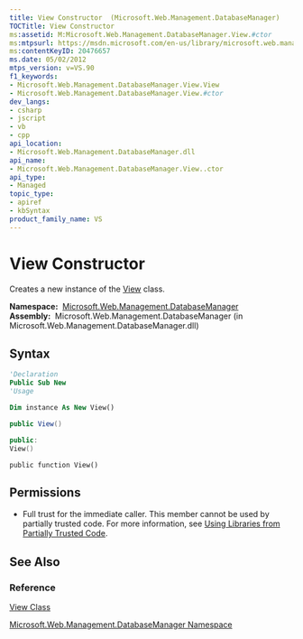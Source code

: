 ```yaml
---
title: View Constructor  (Microsoft.Web.Management.DatabaseManager)
TOCTitle: View Constructor
ms:assetid: M:Microsoft.Web.Management.DatabaseManager.View.#ctor
ms:mtpsurl: https://msdn.microsoft.com/en-us/library/microsoft.web.management.databasemanager.view.view(v=VS.90)
ms:contentKeyID: 20476657
ms.date: 05/02/2012
mtps_version: v=VS.90
f1_keywords:
- Microsoft.Web.Management.DatabaseManager.View.View
- Microsoft.Web.Management.DatabaseManager.View.#ctor
dev_langs:
- csharp
- jscript
- vb
- cpp
api_location:
- Microsoft.Web.Management.DatabaseManager.dll
api_name:
- Microsoft.Web.Management.DatabaseManager.View..ctor
api_type:
- Managed
topic_type:
- apiref
- kbSyntax
product_family_name: VS
---
```


# View Constructor

Creates a new instance of the [View](view-class-microsoft-web-management-databasemanager.md) class.

**Namespace:**  [Microsoft.Web.Management.DatabaseManager](microsoft-web-management-databasemanager-namespace.md)  
**Assembly:**  Microsoft.Web.Management.DatabaseManager (in Microsoft.Web.Management.DatabaseManager.dll)

## Syntax

```vb
'Declaration
Public Sub New
'Usage

Dim instance As New View()
```

```csharp
public View()
```

```cpp
public:
View()
```

```jscript
public function View()
```

## Permissions

  - Full trust for the immediate caller. This member cannot be used by partially trusted code. For more information, see [Using Libraries from Partially Trusted Code](https://msdn.microsoft.com/library/8skskf63).

## See Also

### Reference

[View Class](view-class-microsoft-web-management-databasemanager.md)

[Microsoft.Web.Management.DatabaseManager Namespace](microsoft-web-management-databasemanager-namespace.md)

